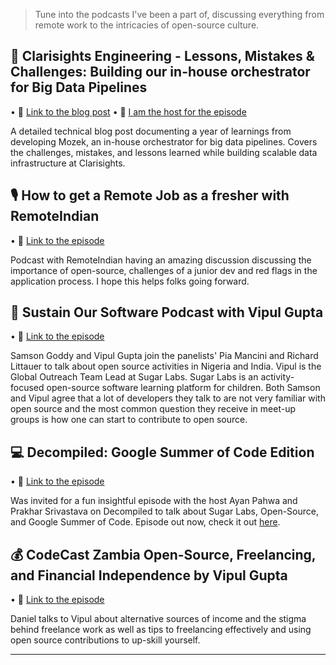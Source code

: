 
> Tune into the podcasts I've been a part of, discussing everything from remote work to the intricacies of open-source culture.

## 📝 Clarisights Engineering - Lessons, Mistakes & Challenges: Building our in-house orchestrator for Big Data Pipelines

• 🔗 [Link to the blog post](https://blog.clarisights.com/lessons-mistakes-challenges-building-our-in-house-orchestrator-for-big-data-pipelines-a-year-of-learnings-developing-mozek/)
• 🔗 [I am the host for the episode](https://open.spotify.com/episode/1nUDkSBslXoXvRobLkdy7r?si=2mASeCn_SeGTXyM8j4neDA)

A detailed technical blog post documenting a year of learnings from developing Mozek, an in-house orchestrator for big data pipelines. Covers the challenges, mistakes, and lessons learned while building scalable data infrastructure at Clarisights.

## 🎙️ How to get a Remote Job as a fresher with RemoteIndian

• 🔗 [Link to the episode](https://share.descript.com/view/25c3e54f-48bb-4dea-9b5d-78acfe0d1d88)

Podcast with RemoteIndian having an amazing discussion discussing the importance of open-source, challenges of a junior dev and red flags in the application process. I hope this helps folks going forward.

## 🌱 Sustain Our Software Podcast with Vipul Gupta

• 🔗 [Link to the episode](https://podcast.sustainoss.org/4)

Samson Goddy and Vipul Gupta join the panelists' Pia Mancini and Richard Littauer to talk about open source activities in Nigeria and India. Vipul is the Global Outreach Team Lead at Sugar Labs. Sugar Labs is an activity-focused open-source software learning platform for children. Both Samson and Vipul agree that a lot of developers they talk to are not very familiar with open source and the most common question they receive in meet-up groups is how one can start to contribute to open source.

## 💻 Decompiled: Google Summer of Code Edition

• 🔗 [Link to the episode](https://www.youtube.com/watch?v=CFAT_X84zJM)

Was invited for a fun insightful episode with the host Ayan Pahwa and Prakhar Srivastava on Decompiled to talk about Sugar Labs, Open-Source, and Google Summer of Code. Episode out now, check it out [here](https://www.youtube.com/watch?v=CFAT_X84zJM).

## 💰 CodeCast Zambia Open-Source, Freelancing, and Financial Independence by Vipul Gupta

• 🔗 [Link to the episode](https://open.spotify.com/episode/6gvXFnMUTDx6ceUUrGR03M?si=ad9NZrMSTSScdSlUhQL_CQ)

Daniel talks to Vipul about alternative sources of income and the stigma behind freelance work as well as tips to freelancing effectively and using open source contributions to up-skill yourself.


---

